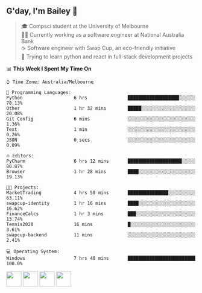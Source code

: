 ## G'day, I'm Bailey 👋

> 🎓 Compsci student at the University of Melbourne <br>
> 👨‍💻 Currently working as a software engineer at National Australia Bank <br>
> ☕️ Software engineer with Swap Cup, an eco-friendly initiative <br>
> 🌱 Trying to learn python and react in full-stack development projects

<!--START_SECTION:waka-->
📊 **This Week I Spent My Time On** 

```text
⌚︎ Time Zone: Australia/Melbourne

💬 Programming Languages: 
Python                   6 hrs               ███████████████████░░░░░░   78.13% 
Other                    1 hr 32 mins        █████░░░░░░░░░░░░░░░░░░░░   20.08% 
Git Config               6 mins              ░░░░░░░░░░░░░░░░░░░░░░░░░   1.36% 
Text                     1 min               ░░░░░░░░░░░░░░░░░░░░░░░░░   0.26% 
JSON                     0 secs              ░░░░░░░░░░░░░░░░░░░░░░░░░   0.09%

🔥 Editors: 
PyCharm                  6 hrs 12 mins       ████████████████████░░░░░   80.87% 
Browser                  1 hr 28 mins        ████░░░░░░░░░░░░░░░░░░░░░   19.13%

🐱‍💻 Projects: 
MarketTrading            4 hrs 50 mins       ███████████████░░░░░░░░░░   63.11% 
swapcup-identity         1 hr 16 mins        ████░░░░░░░░░░░░░░░░░░░░░   16.62% 
FinanceCalcs             1 hr 3 mins         ███░░░░░░░░░░░░░░░░░░░░░░   13.74% 
Tennis2020               16 mins             █░░░░░░░░░░░░░░░░░░░░░░░░   3.61% 
swapcup-backend          11 mins             ░░░░░░░░░░░░░░░░░░░░░░░░░   2.41%

💻 Operating System: 
Windows                  7 hrs 40 mins       █████████████████████████   100.0%

```


<!--END_SECTION:waka-->

[<img height="40px" src="https://img.icons8.com/ios-filled/2x/linkedin.png">](https://linkedin.com/in/baileybutler1)
[<img height="40px" src="https://img.icons8.com/ios-filled/2x/github.png">](https://github.com/baely)
[<img height="40px" src="https://img.icons8.com/ios-filled/2x/salesforce.png">](https://trailblazer.me/id/baileybutler)
[<img height="40px" src="https://img.icons8.com/ios-filled/2x/instagram.png">](https://instagram.com/bae1y)
